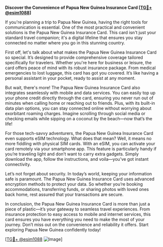 **Discover the Convenience of Papua New Guinea Insurance Card [[TG💪+ @esim1088](https://t.me/s/esim1088)]**

If you're planning a trip to Papua New Guinea, having the right tools for communication is essential. One of the most practical and convenient solutions is the Papua New Guinea Insurance Card. This card isn't just your standard travel companion; it's a digital lifeline that ensures you stay connected no matter where you go in this stunning country.

First off, let's talk about what makes the Papua New Guinea Insurance Card so special. It’s designed to provide comprehensive coverage tailored specifically for travelers. Whether you're here for business or leisure, the card offers peace of mind with its robust insurance package. From medical emergencies to lost luggage, this card has got you covered. It’s like having a personal assistant in your pocket, ready to assist at any moment.

But wait, there's more! The Papua New Guinea Insurance Card also integrates seamlessly with mobile and data services. You can easily top up your phone credit directly through the card, ensuring you never run out of minutes when calling home or reaching out to friends. Plus, with its built-in data plan options, you can stay connected online without worrying about exorbitant roaming charges. Imagine scrolling through social media or checking emails while sipping on a coconut by the beach—now that’s the life!

For those tech-savvy adventurers, the Papua New Guinea Insurance Card even supports eSIM technology. What does that mean? Well, it means no more fiddling with physical SIM cards. With an eSIM, you can activate your card remotely via your smartphone app. This feature is particularly handy if you’re traveling light and don’t want to carry extra gadgets. Simply download the app, follow the instructions, and voila—you’ve got instant connectivity.

Let’s not forget about security. In today’s world, keeping your information safe is paramount. The Papua New Guinea Insurance Card uses advanced encryption methods to protect your data. So whether you’re booking accommodations, transferring funds, or sharing photos with loved ones back home, rest assured that your transactions are secure.

In conclusion, the Papua New Guinea Insurance Card is more than just a piece of plastic—it’s your gateway to seamless travel experiences. From insurance protection to easy access to mobile and internet services, this card ensures you have everything you need to make the most of your journey. Don’t miss out on the convenience and reliability it offers. Start exploring Papua New Guinea confidently today!

[[TG💪+ @esim1088](https://t.me/s/esim1088) ![Image](https://i.postimg.cc/Y0z9fWf4/image.png)]